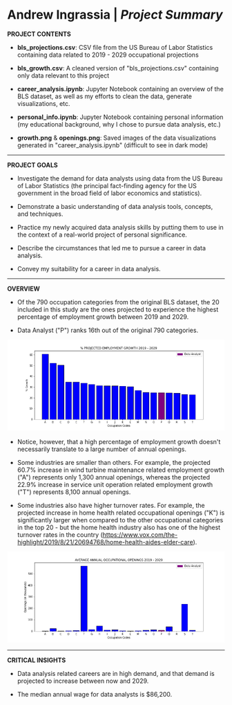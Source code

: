 # Andrew Ingrassia | *Project Summary*

**PROJECT CONTENTS**

- **bls_projections.csv**: CSV file from the US Bureau of Labor Statistics containing data related to 2019 - 2029 occupational projections

- **bls_growth.csv**: A cleaned version of "bls_projections.csv" containing only data relevant to this project

- **career_analysis.ipynb**: Jupyter Notebook containing an overview of the BLS dataset, as well as my efforts to clean the data, generate visualizations, etc.

- **personal_info.ipynb**: Jupyter Notebook containing personal information (my educational background, why I chose to pursue data analysis, etc.)

- **growth.png** & **openings.png**: Saved images of the data visualizations generated in "career_analysis.ipynb" (difficult to see in dark mode)

***

**PROJECT GOALS**

- Investigate the demand for data analysts using data from the US Bureau of Labor Statistics (the principal fact-finding agency for the US government in the broad field of labor economics and statistics).

- Demonstrate a basic understanding of data analysis tools, concepts, and techniques.

- Practice my newly acquired data analysis skills by putting them to use in the context of a real-world project of personal significance.

- Describe the circumstances that led me to pursue a career in data analysis.

- Convey my suitability for a career in data analysis.

***

**OVERVIEW**
- Of the 790 occupation categories from the original BLS dataset, the 20 included in this study are the ones projected to experience the highest percentage of employment growth between 2019 and 2029.

- Data Analyst ("P") ranks 16th out of the original 790 categories.

![Occupation Growth](growth.png)

- Notice, however, that a high percentage of employment growth doesn't necessarily translate to a large number of annual openings.

- Some industries are smaller than others. For example, the projected 60.7% increase in wind turbine maintenance related employment growth ("A") represents only 
1,300 annual openings, whereas the projected 22.9% increase in service unit operation related employment growth ("T") represents 8,100 annual openings.

- Some industries also have higher turnover rates. For example, the projected increase in home health related occupational openings ("K") is significantly larger 
when compared to the other occupational categories in the top 20 - but the home health industry also has one of the highest turnover rates in the country 
(https://www.vox.com/the-highlight/2019/8/21/20694768/home-health-aides-elder-care).

![Occupation Openings](openings.png)

***

**CRITICAL INSIGHTS**

- Data analysis related careers are in high demand, and that demand is projected to increase between now and 2029.

- The median annual wage for data analysts is $86,200.
